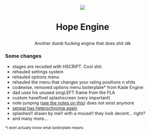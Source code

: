 <p align="center">
<img src="https://github.com/skuqre/Hope-Engine/blob/master/art/Awesome  new funkin logo.png?raw=true" style="max-width: 85%;" />
</p>

# <p align="center">Hope Engine</p>
<p align="center">Another dumb fucking engine that does shit idk</p>

### Some changes
- stages are recoded with HSCRIPT. Cool shit.
- rehauled settings system
- rehauled options menu
- rehauled the menu that changes your rating positions n shits
- codewise, removed options menu boilerplate* from Kade Engine
- dad uses his unused singLEFT frame from the FLA
- custom haxeflixel splashscreen (very important)
- note jumping ([see the notes on this](https://youtu.be/AwF_W_QpOVk?t=31)) does not exist anymore
- [senpai has heterochromia again](https://twitter.com/PhantomArcade3K/status/1373178298453397507)
- splashes!! drawn by me!! with a mouse!! they look decent... right?
- and many more...
<p style="font-size: 12px;">*i dont actually know what boilerplate means</p>
